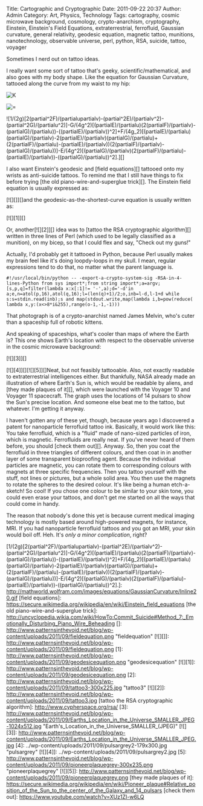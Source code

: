 Title: Cartographic and Cryptographic
Date: 2011-09-22 20:37
Author: Admin
Category: Art, Physics, Technology
Tags: cartography, cosmic microwave background, cosmology, crypto-anarchism, cryptography, Einstein, Einstein's Field Equations, extraterrestrial, ferrofluid, Gaussian curvature, general relativity, geodesic equation, magnetic tattoo, munitions, nanotechnology, observable universe, perl, python, RSA, suicide, tattoo, voyager

Sometimes I nerd out on tattoo ideas.

I really want some sort of tattoo that's geeky, scientific/mathematical,
and also goes with my body shape. Like the equation for Gaussian
Curvature, tattooed along the curve from my waist to my hip:

![K][]

![=][]

![1/(2g)[2(partial\^2F)/(partialupartialv)-(partial\^2E)/(partialv\^2)-(partial\^2G)/(partialu\^2)]-G/(4g\^2)[(partialE)/(partialu)(2(partialF)/(partialv)-(partialG)/(partialu))-((partialE)/(partialv))\^2]+F/(4g\_2)[(partialE)/(partialu)(partialG)/(partialv)-2(partialE)/(partialv)(partialG)/(partialu)+(2(partialF)/(partialu)-(partialE)/(partialv))(2(partialF)/(partialv)-(partialG)/(partialu))]-E/(4g\^2)[(partialG)/(partialv)(2(partialF)/(partialu)-(partialE)/(partialv))-((partialG)/(partialu))\^2].][]

I also want Einstein's geodesic and [field equations][] tattooed onto my
wrists as anti-suicide tattoos. To remind me that I still have things to
fix before trying [the old piano-wire-and-superglue trick][]. The
Einstein field equation is usually expressed as:

[![][]][]and the geodesic-as-the-shortest-curve equation is usually
written as:

[![][1]][]

Or, another[![][2]][] idea was to [tattoo the RSA cryptographic
algorithm][] written in three lines of Perl (which used to be legally
classified as a munition), on my bicep, so that I could flex and say,
"Check out my guns!"

Actually, I'd probably get it tattooed in Python, because Perl usually
makes my brain feel like it's doing loopdy-loops in my skull. I mean,
regular expressions tend to do that, no matter what the parent language
is.

`#!/usr/local/bin/python -- -export-a-crypto-system-sig -RSA-in-4-lines-Python from sys import*;from string import*;a=argv;[s,p,q]=filter(lambda x:x[:1]!= '-',a);d='-d'in a;e,n=atol(p,16),atol(q,16);l=(len(q)+1)/2;o,inb=l-d,l-1+d while s:s=stdin.read(inb);s and map(stdout.write,map(lambda i,b=pow(reduce( lambda x,y:(x<>8*i&255),range(o-1,-1,-1)))`

That photograph is of a crypto-anarchist named James Melvin, who's cuter
than a spaceship full of robotic kittens.

And speaking of spaceships, what's cooler than maps of where the Earth
is? This one shows Earth's location with respect to the observable
universe in the cosmic microwave background:

[![][3]][]

[![][4]][][![][5]][]Neat, but not feasibly tattooable. Also, not exactly
readable to extraterrestrial intelligences either. But thankfully, NASA
already made an illustration of where Earth's Sun is, which would be
readable by aliens, and [they made plaques of it][], which were launched
with the Voyager 10 and Voyager 11 spacecraft. The graph uses the
locations of 14 pulsars to show the Sun's precise location. And someone
else beat me to the tattoo, but whatever. I'm getting it anyway.

I haven't gotten any of these yet, though, because years ago I
discovered a patent for nanoparticle ferrofluid tattoo ink. Basically,
it would work like this: You take ferrofluid, which is a "fluid" made of
nano-sized particles of iron, which is magnetic. Ferrofluids are really
neat. If you've never heard of them before, you should [check them
out][]. Anyway. So, then you coat the ferrofluid in three triangles of
different colours, and then coat in in another layer of some transparent
bioproofing agent. Because the individual particles are magnetic, you
can rotate them to corresponding colours with magnets at three specific
frequencies. Then you tattoo yourself with the stuff, not lines or
pictures, but a whole solid area. You then use the magnets to rotate the
spheres to the desired colour. It's like being a human etch-a-sketch! So
cool! If you chose one colour to be similar to your skin tone, you could
even erase your tattoos, and don't get me started on all the ways that
could come in handy.

The reason that nobody's done this yet is because current medical
imaging technology is mostly based around high-powered magnets, for
instance, MRI. If you had nanoparticle ferrofluid tattoos and you got an
MRI, your skin would boil off. Heh. It's *only a minor complication*,
right?

  [K]: http://mathworld.wolfram.com/images/equations/GaussianCurvature/Inline18.gif
  [=]: http://mathworld.wolfram.com/images/equations/GaussianCurvature/Inline19.gif
  [1/(2g)[2(partial\^2F)/(partialupartialv)-(partial\^2E)/(partialv\^2)-(partial\^2G)/(partialu\^2)]-G/(4g\^2)[(partialE)/(partialu)(2(partialF)/(partialv)-(partialG)/(partialu))-((partialE)/(partialv))\^2]+F/(4g\_2)[(partialE)/(partialu)(partialG)/(partialv)-2(partialE)/(partialv)(partialG)/(partialu)+(2(partialF)/(partialu)-(partialE)/(partialv))(2(partialF)/(partialv)-(partialG)/(partialu))]-E/(4g\^2)[(partialG)/(partialv)(2(partialF)/(partialu)-(partialE)/(partialv))-((partialG)/(partialu))\^2].]:
    http://mathworld.wolfram.com/images/equations/GaussianCurvature/Inline20.gif
  [field equations]: https://secure.wikimedia.org/wikipedia/en/wiki/Einstein_field_equations
  [the old piano-wire-and-superglue trick]: http://uncyclopedia.wikia.com/wiki/HowTo:Commit_Suicide#Method_7:_Emotionally_Disturbing_Piano_Wire_Beheading
  []: http://www.patternsinthevoid.net/blog/wp-content/uploads/2011/09/fieldequation.png
    "fieldequation"
  [![][]]: http://www.patternsinthevoid.net/blog/wp-content/uploads/2011/09/fieldequation.png
  [1]: http://www.patternsinthevoid.net/blog/wp-content/uploads/2011/09/geodesicequation.png
    "geodesicequation"
  [![][1]]: http://www.patternsinthevoid.net/blog/wp-content/uploads/2011/09/geodesicequation.png
  [2]: http://www.patternsinthevoid.net/blog/wp-content/uploads/2011/09/tattoo3-300x225.jpg
    "tattoo3"
  [![][2]]: http://www.patternsinthevoid.net/blog/wp-content/uploads/2011/09/tattoo3.jpg
  [tattoo the RSA cryptographic algorithm]: http://www.cypherspace.org/rsa/
  [3]: http://www.patternsinthevoid.net/blog/wp-content/uploads/2011/09/Earths_Location_in_the_Universe_SMALLER_JPEG-1024x512.jpg
    "Earth's_Location_in_the_Universe_SMALLER_(JPEG)"
  [![][3]]: http://www.patternsinthevoid.net/blog/wp-content/uploads/2011/09/Earths_Location_in_the_Universe_SMALLER_JPEG.jpg
  [4]: ../wp-content/uploads/2011/09/pulsargrey2-179x300.jpg
    "pulsargrey"
  [![][4]]: ../wp-content/uploads/2011/09/pulsargrey2.jpg
  [5]: http://www.patternsinthevoid.net/blog/wp-content/uploads/2011/09/pioneerplaquegrey-300x235.png
    "pioneerplaquegrey"
  [![][5]]: http://www.patternsinthevoid.net/blog/wp-content/uploads/2011/09/pioneerplaquegrey.png
  [they made plaques of it]: https://secure.wikimedia.org/wikipedia/en/wiki/Pioneer_plaque#Relative_position_of_the_Sun_to_the_center_of_the_Galaxy_and_14_pulsars
  [check them out]: https://www.youtube.com/watch?v=XUz1ZI-w6LQ
